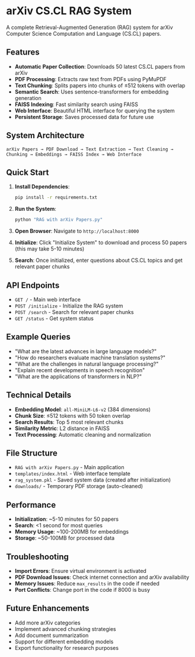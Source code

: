 # arXiv CS.CL RAG System

A complete Retrieval-Augmented Generation (RAG) system for arXiv Computer Science Computation and Language (CS.CL) papers.

## Features

- **Automatic Paper Collection**: Downloads 50 latest CS.CL papers from arXiv
- **PDF Processing**: Extracts raw text from PDFs using PyMuPDF
- **Text Chunking**: Splits papers into chunks of ≤512 tokens with overlap
- **Semantic Search**: Uses sentence-transformers for embedding generation
- **FAISS Indexing**: Fast similarity search using FAISS
- **Web Interface**: Beautiful HTML interface for querying the system
- **Persistent Storage**: Saves processed data for future use

## System Architecture

```
arXiv Papers → PDF Download → Text Extraction → Text Cleaning → Chunking → Embeddings → FAISS Index → Web Interface
```

## Quick Start

1. **Install Dependencies**:
   ```bash
   pip install -r requirements.txt
   ```

2. **Run the System**:
   ```bash
   python "RAG with arXiv Papers.py"
   ```

3. **Open Browser**: Navigate to `http://localhost:8000`

4. **Initialize**: Click "Initialize System" to download and process 50 papers (this may take 5-10 minutes)

5. **Search**: Once initialized, enter questions about CS.CL topics and get relevant paper chunks

## API Endpoints

- `GET /` - Main web interface
- `POST /initialize` - Initialize the RAG system
- `POST /search` - Search for relevant paper chunks
- `GET /status` - Get system status

## Example Queries

- "What are the latest advances in large language models?"
- "How do researchers evaluate machine translation systems?"
- "What are the challenges in natural language processing?"
- "Explain recent developments in speech recognition"
- "What are the applications of transformers in NLP?"

## Technical Details

- **Embedding Model**: `all-MiniLM-L6-v2` (384 dimensions)
- **Chunk Size**: ≤512 tokens with 50 token overlap
- **Search Results**: Top 5 most relevant chunks
- **Similarity Metric**: L2 distance in FAISS
- **Text Processing**: Automatic cleaning and normalization

## File Structure

- `RAG with arXiv Papers.py` - Main application
- `templates/index.html` - Web interface template
- `rag_system.pkl` - Saved system data (created after initialization)
- `downloads/` - Temporary PDF storage (auto-cleaned)

## Performance

- **Initialization**: ~5-10 minutes for 50 papers
- **Search**: <1 second for most queries
- **Memory Usage**: ~100-200MB for embeddings
- **Storage**: ~50-100MB for processed data

## Troubleshooting

- **Import Errors**: Ensure virtual environment is activated
- **PDF Download Issues**: Check internet connection and arXiv availability
- **Memory Issues**: Reduce `max_results` in the code if needed
- **Port Conflicts**: Change port in the code if 8000 is busy

## Future Enhancements

- Add more arXiv categories
- Implement advanced chunking strategies
- Add document summarization
- Support for different embedding models
- Export functionality for research purposes
